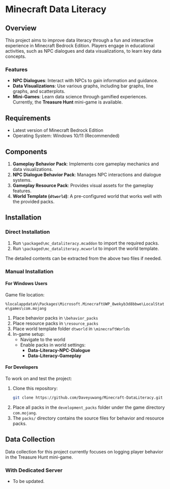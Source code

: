 # Minecraft Data Literacy
## Overview

This project aims to improve data literacy through a fun and interactive experience in Minecraft Bedrock Edition. Players engage in educational activities, such as NPC dialogues and data visualizations, to learn key data concepts. 

### Features

- **NPC Dialogues**: Interact with NPCs to gain information and guidance.
- **Data Visualizations**: Use various graphs, including bar graphs, line graphs, and scatterplots.
- **Mini-Games**: Learn data science through gamified experiences. Currently, the **Treasure Hunt** mini-game is available.

## Requirements

- Latest version of Minecraft Bedrock Edition
- Operating System: Windows 10/11 (Recommended)

## Components
1. **Gameplay Behavior Pack**: Implements core gameplay mechanics and data visualizations.
2. **NPC Dialogue Behavior Pack**: Manages NPC interactions and dialogue systems.
3. **Gameplay Resource Pack**: Provides visual assets for the gameplay features.
4. **World Template (`dtworld`)**: A pre-configured world that works well with the provided packs.


## Installation

### Direct Installation

1. Run `\packaged\mc_dataliteracy.mcaddon` to import the required packs.
2. Run `\packaged\mc_dataliteracy.mcworld` to import the world template.

The detailed contents can be extracted from the above two files if needed.

### Manual Installation

#### For Windows Users
Game file location:

`%localappdata%\Packages\Microsoft.MinecraftUWP_8wekyb3d8bbwe\LocalState\games\com.mojang`

1. Place behavior packs in `\behavior_packs`
2. Place resource packs in `\resource_packs`
3. Place world template folder `dtworld` in `\minecraftWorlds`
4. In-game setup:
   - Navigate to the world
   - Enable packs in world settings:
     - **Data-Literacy-NPC-Dialogue**
     - **Data-Literacy-Gameplay**

#### For Developers
To work on and test the project:

1. Clone this repository:
    ```bash
    git clone https://github.com/Daveyuwang/Minecraft-DataLiteracy.git
    ```
2. Place all packs in the `development_packs` folder under the game directory `com.mojang`.
3. The `packs/` directory contains the source files for behavior and resource packs.

## Data Collection
Data collection for this project currently focuses on logging player behavior in the Treasure Hunt mini-game.

### With Dedicated Server
- To be updated.

